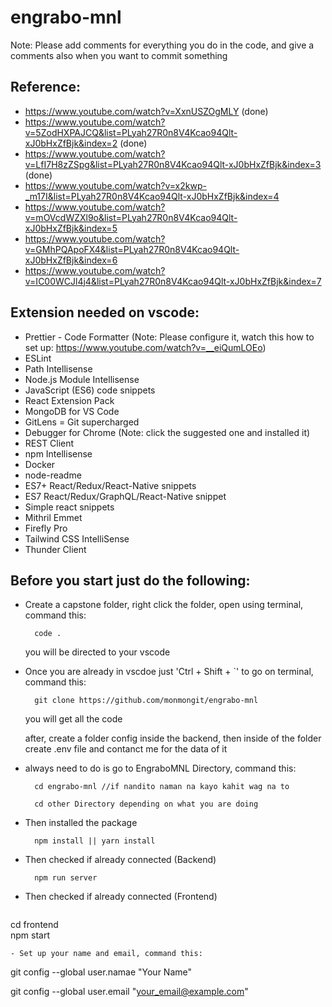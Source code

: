# engrabo-mnl

Note: Please add comments for everything you do in the code, and give a comments also when you want to commit something

## Reference:

- https://www.youtube.com/watch?v=XxnUSZOgMLY (done)
- https://www.youtube.com/watch?v=5ZodHXPAJCQ&list=PLyah27R0n8V4Kcao94Qlt-xJ0bHxZfBjk&index=2 (done) 
- https://www.youtube.com/watch?v=LfI7H8zZSpg&list=PLyah27R0n8V4Kcao94Qlt-xJ0bHxZfBjk&index=3 (done)
- https://www.youtube.com/watch?v=x2kwp-_m17I&list=PLyah27R0n8V4Kcao94Qlt-xJ0bHxZfBjk&index=4 
- https://www.youtube.com/watch?v=mOVcdWZXl9o&list=PLyah27R0n8V4Kcao94Qlt-xJ0bHxZfBjk&index=5 
- https://www.youtube.com/watch?v=GMhPQApoFX4&list=PLyah27R0n8V4Kcao94Qlt-xJ0bHxZfBjk&index=6
- https://www.youtube.com/watch?v=IC00WCJl4j4&list=PLyah27R0n8V4Kcao94Qlt-xJ0bHxZfBjk&index=7

## Extension needed on vscode:

- Prettier - Code Formatter
  (Note: Please configure it, watch this how to set up: https://www.youtube.com/watch?v=__eiQumLOEo)
- ESLint
- Path Intellisense
- Node.js Module Intellisense
- JavaScript (ES6) code snippets
- React Extension Pack
- MongoDB for VS Code
- GitLens = Git supercharged
- Debugger for Chrome
  (Note: click the suggested one and installed it)
- REST Client
- npm Intellisense
- Docker
- node-readme
- ES7+ React/Redux/React-Native snippets
- ES7 React/Redux/GraphQL/React-Native snippet
- Simple react snippets
- Mithril Emmet
- Firefly Pro
- Tailwind CSS IntelliSense
- Thunder Client

## Before you start just do the following:

- Create a capstone folder, right click the folder, open using terminal, command this:
  ```
    code .
  ```
  you will be directed to your vscode
- Once you are already in vscdoe just 'Ctrl + Shift + `' to go on terminal, command this:
  ```
    git clone https://github.com/monmongit/engrabo-mnl
  ```
  you will get all the code 

  after, create a folder config inside the backend, then inside of the folder create .env file and contanct me for the data of it

- always need to do is go to EngraboMNL Directory, command this:

  ```
    cd engrabo-mnl //if nandito naman na kayo kahit wag na to

    cd other Directory depending on what you are doing
  ```

- Then installed the package
  ```
    npm install || yarn install
  ```
- Then checked if already connected (Backend)
  ```
    npm run server
  ```
- Then checked if already connected (Frontend)
  ```
cd frontend    
npm start
  ```
- Set up your name and email, command this:

  ```
  git config --global user.namae "Your Name"

  git config --global user.email "your_email@example.com"
  ```
